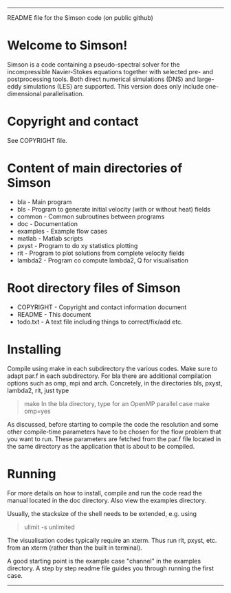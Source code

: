 ********************************************************************************
README file for the Simson code (on public github)


Welcome to Simson!
==================
Simson is a code containing a pseudo-spectral solver for the
incompressible Navier-Stokes equations together with selected pre- and
postprocessing tools. Both direct numerical simulations (DNS) and
large-eddy simulations (LES) are supported. This version does only
include one-dimensional parallelisation.


Copyright and contact
=====================
See COPYRIGHT file.


Content of main directories of Simson
=====================================
- bla       - Main program
- bls       - Program to generate initial velocity (with or without heat) fields
- common    - Common subroutines between programs
- doc       - Documentation
- examples  - Example flow cases
- matlab    - Matlab scripts
- pxyst     - Program to do xy statistics plotting
- rit       - Program to plot solutions from complete velocity fields
- lambda2   - Program co compute lambda2, Q for visualisation


Root directory files of Simson
==============================
- COPYRIGHT - Copyright and contact information document
- README    - This document
- todo.txt  - A text file including things to correct/fix/add etc.


Installing
==========
Compile using make in each subdirectory the various codes. Make sure to
adapt par.f in each subdirectory. For bla there are additional compilation
options such as omp, mpi and arch. Concretely, in the directories bls, pxyst, lambda2, rit, just type
> make
In the bla directory, type for an OpenMP parallel case
> make omp=yes

As discussed, before starting to compile the code the resolution and some other
compile-time parameters have to be chosen for the flow problem that
you want to run. These parameters are fetched from the par.f file
located in the same directory as the application that is about to be
compiled. 


Running
=======
For more details on how to install, compile and run the code read the manual
located in the doc directory. Also view the examples directory.

Usually, the stacksize of the shell needs to be extended, e.g. using

> ulimit -s unlimited

The visualisation codes typically require an xterm. Thus run rit, pxyst, etc.
from an xterm (rather than the built in terminal).

A good starting point is the example case "channel" in the examples directory. A step by step readme file guides you through running the first case.

********************************************************************************
